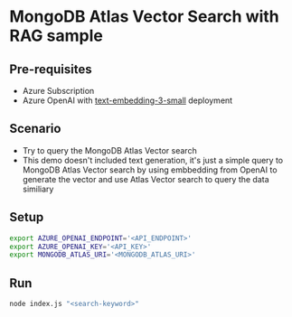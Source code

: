 # MongoDB Atlas Vector Search with RAG sample

## Pre-requisites
- Azure Subscription
- Azure OpenAI with [text-embedding-3-small](https://learn.microsoft.com/en-us/azure/ai-services/openai/concepts/models#embeddings) deployment

## Scenario
- Try to query the MongoDB Atlas Vector search
- This demo doesn't included text generation, it's just a simple query to MongoDB Atlas Vector search by using embbedding from OpenAI to generate the vector and use Atlas Vector search to query the data similiary

## Setup
```bash
export AZURE_OPENAI_ENDPOINT='<API_ENDPOINT>'
export AZURE_OPENAI_KEY='<API_KEY>'
export MONGODB_ATLAS_URI='<MONGODB_ATLAS_URI>'
```

## Run
```bash
node index.js "<search-keyword>"
```